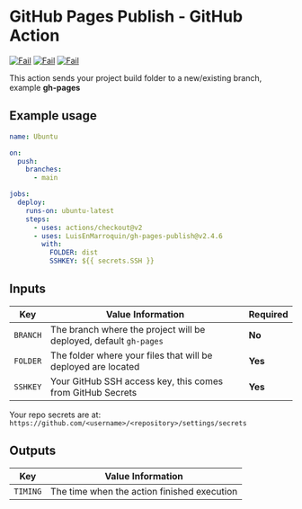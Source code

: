 # GitHub Pages Publish - GitHub Action

[![Fail](https://github.com/LuisEnMarroquin/gh-pages-publish/actions/workflows/windows.yml/badge.svg)](https://github.com/LuisEnMarroquin)
[![Fail](https://github.com/LuisEnMarroquin/gh-pages-publish/actions/workflows/macos.yml/badge.svg)](https://github.com/LuisEnMarroquin)
[![Fail](https://github.com/LuisEnMarroquin/gh-pages-publish/actions/workflows/ubuntu.yml/badge.svg)](https://github.com/LuisEnMarroquin)

This action sends your project build folder to a new/existing branch, example **gh-pages**

## Example usage

```yml
name: Ubuntu

on:
  push:
    branches:
      - main

jobs:
  deploy:
    runs-on: ubuntu-latest
    steps:
      - uses: actions/checkout@v2
      - uses: LuisEnMarroquin/gh-pages-publish@v2.4.6
        with:
          FOLDER: dist
          SSHKEY: ${{ secrets.SSH }}
```

## Inputs

| Key      | Value Information                                                 | Required |
| -------- | ----------------------------------------------------------------- | -------- |
| `BRANCH` | The branch where the project will be deployed, default `gh-pages` | **No**   |
| `FOLDER` | The folder where your files that will be deployed are located     | **Yes**  |
| `SSHKEY` | Your GitHub SSH access key, this comes from GitHub Secrets        | **Yes**  |

Your repo secrets are at: `https://github.com/<username>/<repository>/settings/secrets`

## Outputs

| Key      | Value Information                           |
| -------- | ------------------------------------------- |
| `TIMING` | The time when the action finished execution |

